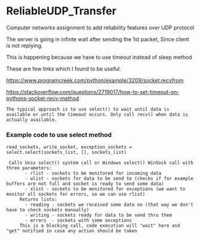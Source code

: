 # ReliableUDP_Transfer
Computer networks assignment to add reliability features over UDP protocol 


The server is going in infinte wait after sending the 1st packet, Since client is not replying.

This is happening because we have to use timeout instead of sleep method

These are few links which I found to be useful.

https://www.programcreek.com/python/example/3209/socket.recvfrom

https://stackoverflow.com/questions/2719017/how-to-set-timeout-on-pythons-socket-recv-method

```
The typical approach is to use select() to wait until data is available or until the timeout occurs. Only call recv() when data is actually available.
```

### Example code to use select method
```
read_sockets, write_socket, exception_sockets = select.select(sockets_list, [], sockets_list)
```

```
 Calls Unix select() system call or Windows select() WinSock call with three parameters:
       - rlist - sockets to be monitored for incoming data
       - wlist - sockets for data to be send to (checks if for example buffers are not full and socket is ready to send some data)
       - xlist - sockets to be monitored for exceptions (we want to monitor all sockets for errors, so we can use rlist)
     Returns lists:
       - reading - sockets we received some data on (that way we don't have to check sockets manually)
       - writing - sockets ready for data to be send thru them
       - errors  - sockets with some exceptions
     This is a blocking call, code execution will "wait" here and "get" notified in case any action should be taken
 ```
